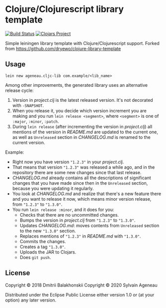 # Clojure/Clojurescript library template

[![Build Status](https://api.travis-ci.org/ageneau/cljc-lib-template.svg?branch=master)](https://api.travis-ci.org/ageneau/cljc-lib-template)
[![Clojars Project](https://img.shields.io/clojars/v/ageneau.cljc-lib/lein-template.svg)](https://clojars.org/ageneau.cljc-library/lein-template)

Simple leiningen library template with Clojure/Clojurescript support. Forked from https://github.com/dryewo/clojure-library-template

## Usage

    lein new ageneau.cljc-lib com.example/<lib_name>

Among other improvements, the generated library uses an alternative release cycle:

1. Version in _project.clj_ is the latest released version. It's not decorated with `-SNAPSHOT`.
2. When you release it, you decide which version increment you are making and you run `lein release <segment>`,
   where `<segment>` is one of `:major`, `:minor`, `:patch`.
3. During `lein release` (after incrementing the version in _project.clj_) all mentions of the version in _README.md_ are updated to the current one,
   as well as `Unreleased` section in _CHANGELOG.md_ is renamed to the current version.

Example:
- Right now you have version `"1.2.3"` in your _project.clj_.
- That means that version `"1.2.3"` was released a while ago, and in the repository there are some new changes since that last release.
- _CHANGELOG.md_ already contains all the descriptions of significant changes that you have made since then
  in the `Unreleased` section, because you were updating it regularly.
- You look at _CHANGELOG.md_ and realize that there's a new feature there and you want to release it now,
  which means minor version release, from `"1.2.3"` to `"1.3.0"`.
- You run `lein release :minor`, and it does for you:
  - Checks that there are no uncommitted changes.
  - Bumps the version in _project.clj_ from `"1.2.3"` to `"1.3.0"`.
  - Updates _CHANGELOG.md_: moves contents from `Unreleased` section to the new `"1.3.0"` section.
  - Replaces mentions of `"1.2.3"` in _README.md_ with `"1.3.0"`.
  - Commits the changes.
  - Creates a tag `"1.3.0"`.
  - Uploads the JAR to Clojars.
  - Does `git push`.

## License

Copyright © 2018 Dmitrii Balakhonskii
Copyright © 2020 Sylvain Ageneau

Distributed under the Eclipse Public License either version 1.0 or (at
your option) any later version.
